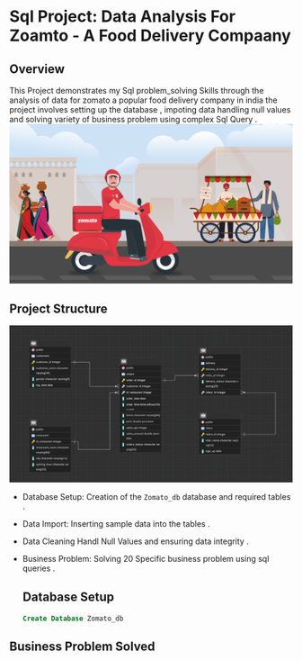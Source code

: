 # Sql Project: Data Analysis For Zoamto - A Food Delivery Compaany

## Overview
This Project demonstrates my Sql problem_solving Skills through the analysis of data for zomato a popular food delivery company in india the project involves setting up the database , impoting data handling null values and solving variety of business problem using complex Sql Query .
![](https://github.com/mina407/Zomato_Sql/blob/main/Zomato_1.png)

## Project Structure

![](https://github.com/mina407/Zomato_Sql/blob/main/ERD.png)

* Database Setup: Creation of the `Zomato_db` database and required tables .
* Data Import: Inserting sample data into the tables .
* Data Cleaning Handl Null Values and ensuring data integrity .
* Business Problem: Solving 20 Specific business problem using sql queries .

  ## Database Setup
  ```sql
  Create Database Zomato_db
  ```
## Business Problem Solved
